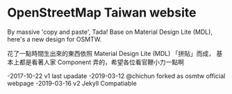 # OpenStreetMap Taiwan website

By massive 'copy and paste', Tada! 
Base on Material Design Lite (MDL), here's a new design for OSMTW.

花了一點時間生出來的東西依照 Material Design Lite (MDL) 「拼貼」而成，
基本上都是看著人家 Component 弄的，希望各位看官鞭小力一點啊

-2017-10-22 v1 last upadate
-2019-03-12 @chichun forked as osmtw official webpage
-2019-03-16 v2 Jekyll Compatiable

